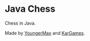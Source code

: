 # Java Chess

Chess in Java.

Made by [YoungerMax](https://github.com/YoungerMax) and [KarGames](https://github.com/KarGames).